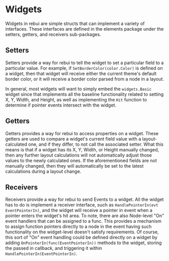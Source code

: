 # Widgets

Widgets in rebui are simple structs that can implement a variety of interfaces. These interfaces are defined in the elements package under the setters, getters, and receivers sub-packages.

## Setters

Setters provide a way for rebui to tell the widget to set a particular field to a particular value. For example, if `SetBorderColor(color.Color)` is defined on a widget, then that widget will receive either the current theme's default border color, or it will receive a border color parsed from a node in a layout.

In general, most widgets will want to simply embed the `widgets.Basic` widget since that implements all the baseline functionality related to setting X, Y, Width, and Height, as well as implementing the `Hit` function to determine if pointer events intersect with the widget.

## Getters

Getters provides a way for rebui to access properties on a widget. These getters are used to compare a widget's current field value with a layout-calculated one, and if they differ, to not call the associated setter. What this means is that if a widget has its X, Y, Width, or Height manually changed, then any further layout calculations will not automatically adjust those values to the newly calculated ones. If the aforementioned fields are not manually changed, then they will automatically be set to the latest calculations during a layout change.

## Receivers

Receivers provide a way for rebui to send Events to a widget. All the widget has to do is implement a receiver interface, such as `HandlePointerIn(evt EventPointerIn)`, and the widget will receive a pointer in event when a pointer enters the widget's hit area. To note, there are also Node-level "On" event handlers that can be assigned to a func. This provides a mechanism to assign function pointers directly to a node in the event having such functionality on the widget-level doesn't satisfy requirements. Of course, this sort of "On" event handling could be defined directly on a widget by adding `OnPointerIn(func(EventPointerIn))` methods to the widget, storing the passed in callback, and triggering it within `HandlePointerIn(EventPointerIn)`.
